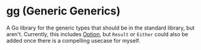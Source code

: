 # gg (Generic Generics)

A Go library for the generic types that should be in the standard library, but aren't.
Currently, this includes [Option](./option/), but `Result` or `Either` could also be added once there is a compelling usecase for myself.
